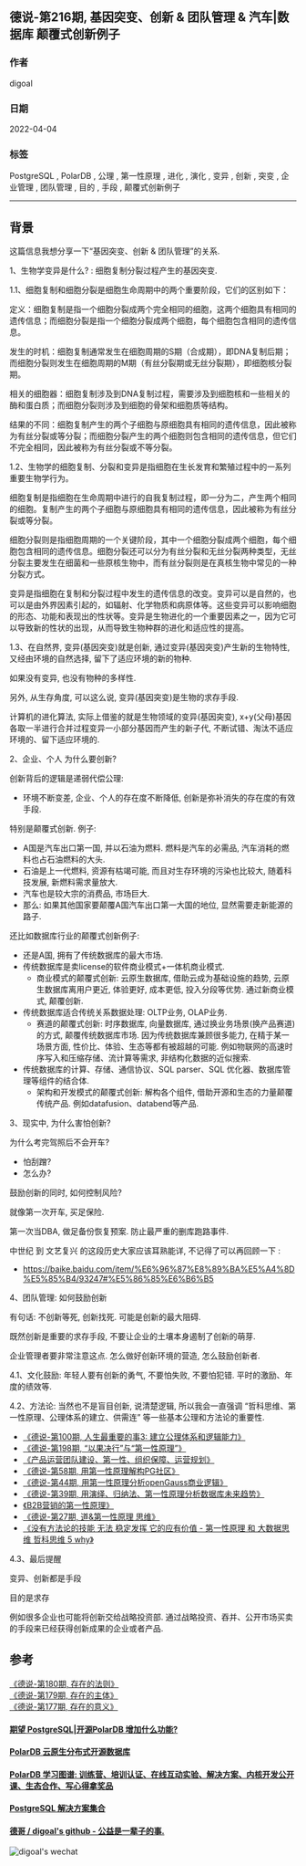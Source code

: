 ## 德说-第216期, 基因突变、创新 & 团队管理 & 汽车|数据库 颠覆式创新例子     
    
### 作者    
digoal    
    
### 日期    
2022-04-04    
    
### 标签    
PostgreSQL , PolarDB , 公理 , 第一性原理 , 进化 , 演化 , 变异 , 创新 , 突变 , 企业管理 , 团队管理 , 目的 , 手段 , 颠覆式创新例子      
    
----    
    
## 背景    
这篇信息我想分享一下“基因突变、创新 & 团队管理”的关系.    
  
1、生物学变异是什么? : 细胞复制分裂过程产生的基因突变.    
  
1\.1、细胞复制和细胞分裂是细胞生命周期中的两个重要阶段，它们的区别如下：  
  
定义：细胞复制是指一个细胞分裂成两个完全相同的细胞，这两个细胞具有相同的遗传信息；而细胞分裂是指一个细胞分裂成两个细胞，每个细胞包含相同的遗传信息。  
  
发生的时机：细胞复制通常发生在细胞周期的S期（合成期），即DNA复制后期；而细胞分裂则发生在细胞周期的M期（有丝分裂期或无丝分裂期），即细胞核分裂期。  
  
相关的细胞器：细胞复制涉及到DNA复制过程，需要涉及到细胞核和一些相关的酶和蛋白质；而细胞分裂则涉及到细胞的骨架和细胞质等结构。  
  
结果的不同：细胞复制产生的两个子细胞与原细胞具有相同的遗传信息，因此被称为有丝分裂或等分裂；而细胞分裂产生的两个细胞则包含相同的遗传信息，但它们不完全相同，因此被称为有丝分裂或不等分裂。  
  
  
1\.2、生物学的细胞复制、分裂和变异是指细胞在生长发育和繁殖过程中的一系列重要生物学行为。  
  
细胞复制是指细胞在生命周期中进行的自我复制过程，即一分为二，产生两个相同的细胞。复制产生的两个子细胞与原细胞具有相同的遗传信息，因此被称为有丝分裂或等分裂。  
  
细胞分裂则是指细胞周期的一个关键阶段，其中一个细胞分裂成两个细胞，每个细胞包含相同的遗传信息。细胞分裂还可以分为有丝分裂和无丝分裂两种类型，无丝分裂主要发生在细菌和一些原核生物中，而有丝分裂则是在真核生物中常见的一种分裂方式。  
  
变异是指细胞在复制和分裂过程中发生的遗传信息的改变。变异可以是自然的，也可以是由外界因素引起的，如辐射、化学物质和病原体等。这些变异可以影响细胞的形态、功能和表现出的性状等。变异是生物进化的一个重要因素之一，因为它可以导致新的性状的出现，从而导致生物种群的进化和适应性的提高。  
  
  
1\.3、在自然界, 变异(基因突变)就是创新, 通过变异(基因突变)产生新的生物特性, 又经由环境的自然选择, 留下了适应环境的新的物种.    
  
如果没有变异, 也没有物种的多样性.    
  
另外, 从生存角度, 可以这么说, 变异(基因突变)是生物的求存手段.    
  
计算机的进化算法, 实际上借鉴的就是生物领域的变异(基因突变), x+y(父母)基因各取一半进行合并过程变异一小部分基因而产生的新子代, 不断试错、淘汰不适应环境的、留下适应环境的.    
     
2、企业、个人 为什么要创新?     
     
创新背后的逻辑是递弱代偿公理:     
- 环境不断变差, 企业、个人的存在度不断降低, 创新是弥补消失的存在度的有效手段.     
    
特别是颠覆式创新.  例子:   
- A国是汽车出口第一国, 并以石油为燃料. 燃料是汽车的必需品, 汽车消耗的燃料也占石油燃料的大头.    
- 石油是上一代燃料, 资源有枯竭可能, 而且对生存环境的污染也比较大, 随着科技发展, 新燃料需求量放大.   
- 汽车也是较大宗的消费品, 市场巨大.   
- 那么: 如果其他国家要颠覆A国汽车出口第一大国的地位, 显然需要走新能源的路子.   
  
还比如数据库行业的颠覆式创新例子:  
- 还是A国, 拥有了传统数据库的最大市场.  
- 传统数据库是卖license的软件商业模式+一体机商业模式.   
    - 商业模式的颠覆式创新: 云原生数据库, 借助云成为基础设施的趋势, 云原生数据库离用户更近, 体验更好, 成本更低, 投入分段等优势. 通过新商业模式, 颠覆创新.
- 传统数据库适合传统关系数据处理: OLTP业务, OLAP业务.
    - 赛道的颠覆式创新: 时序数据库, 向量数据库, 通过换业务场景(换产品赛道)的方式, 颠覆传统数据库市场.  因为传统数据库兼顾很多能力, 在精于某一场景方面, 性价比、体验、生态等都有被超越的可能.  例如物联网的高速时序写入和压缩存储、流计算等需求, 非结构化数据的近似搜索. 
- 传统数据库的计算、存储、通信协议、SQL parser、SQL 优化器、数据库管理等组件的结合体.
    - 架构和开发模式的颠覆式创新: 解构各个组件, 借助开源和生态的力量颠覆传统产品. 例如datafusion、databend等产品.   
    
3、现实中, 为什么害怕创新?     
  
为什么考完驾照后不会开车?    
- 怕刮蹭?    
- 怎么办?    
  
  
鼓励创新的同时, 如何控制风险?    
  
  
就像第一次开车, 买足保险.   
  
第一次当DBA, 做足备份恢复预案. 防止最严重的删库跑路事件.   
  
  
中世纪 到 文艺复兴 的这段历史大家应该耳熟能详, 不记得了可以再回顾一下 :   
- https://baike.baidu.com/item/%E6%96%87%E8%89%BA%E5%A4%8D%E5%85%B4/93247#%E5%86%85%E6%B6%B5  
  
  
  
4、团队管理: 如何鼓励创新    
  
有句话: 不创新等死, 创新找死. 可能是创新的最大阻碍.   
  
既然创新是重要的求存手段, 不要让企业的土壤本身遏制了创新的萌芽.   
  
企业管理者要非常注意这点. 怎么做好创新环境的营造, 怎么鼓励创新者.    
  
4\.1、文化鼓励: 年轻人要有创新的勇气, 不要怕失败, 不要怕犯错.  平时的激励、年度的绩效等.     
  
4\.2、方法论: 当然也不是盲目创新, 说清楚逻辑, 所以我会一直强调 “哲科思维、第一性原理、公理体系的建立、供需连” 等一些基本公理和方法论的重要性.   
- [《德说-第100期, 人生最重要的事3: 建立公理体系和逻辑能力》](../202206/20220610_01.md)    
- [《德说-第198期, “以果决行”与“第一性原理”》](../202302/20230219_01.md)    
- [《产品运营团队建设、第一性、组织保障、运营规划》](../202202/20220228_02.md)    
- [《德说-第58期, 用第一性原理解构PG社区》](../202111/20211102_01.md)    
- [《德说-第44期, 用第一性原理分析openGauss商业逻辑》](../202110/20211016_01.md)    
- [《德说-第39期, 用演绎、归纳法、第一性原理分析数据库未来趋势》](../202110/20211012_01.md)    
- [《B2B营销的第一性原理》](../202109/20210906_02.md)    
- [《德说-第27期, 道&第一性原理 思维》](../202108/20210831_03.md)    
- [《没有方法论的技能 无法 稳定发挥 它的应有价值 - 第一性原理 和 大数据思维 哲科思维 5 why》](../202103/20210329_02.md)    
  
  
4\.3、最后提醒  
  
变异、创新都是手段   
  
目的是求存   
  
例如很多企业也可能将创新交给战略投资部. 通过战略投资、吞并、公开市场买卖的手段来已经获得创新成果的企业或者产品.    
  
  
## 参考  
[《德说-第180期, 存在的法则》](../202211/20221124_05.md)    
[《德说-第179期, 存在的主体》](../202211/20221123_04.md)    
[《德说-第177期, 存在的意义》](../202211/20221120_01.md)    
  
  
  
#### [期望 PostgreSQL|开源PolarDB 增加什么功能?](https://github.com/digoal/blog/issues/76 "269ac3d1c492e938c0191101c7238216")
  
  
#### [PolarDB 云原生分布式开源数据库](https://github.com/ApsaraDB "57258f76c37864c6e6d23383d05714ea")
  
  
#### [PolarDB 学习图谱: 训练营、培训认证、在线互动实验、解决方案、内核开发公开课、生态合作、写心得拿奖品](https://www.aliyun.com/database/openpolardb/activity "8642f60e04ed0c814bf9cb9677976bd4")
  
  
#### [PostgreSQL 解决方案集合](../201706/20170601_02.md "40cff096e9ed7122c512b35d8561d9c8")
  
  
#### [德哥 / digoal's github - 公益是一辈子的事.](https://github.com/digoal/blog/blob/master/README.md "22709685feb7cab07d30f30387f0a9ae")
  
  
![digoal's wechat](../pic/digoal_weixin.jpg "f7ad92eeba24523fd47a6e1a0e691b59")
  
